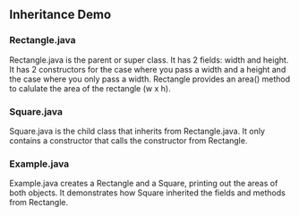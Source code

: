 ## Inheritance Demo

### Rectangle.java
Rectangle.java is the parent or super class. It has 2 fields: width and height. It has 2 constructors for the case where you pass a width and a height and the case where you only pass a width. Rectangle provides an area() method to calulate the area of the rectangle (w x h).

### Square.java
Square.java is the child class that inherits from Rectangle.java. It only contains a constructor that calls the constructor from Rectangle.

### Example.java
Example.java creates a Rectangle and a Square, printing out the areas of both objects. It demonstrates how Square inherited the fields and methods from Rectangle.
